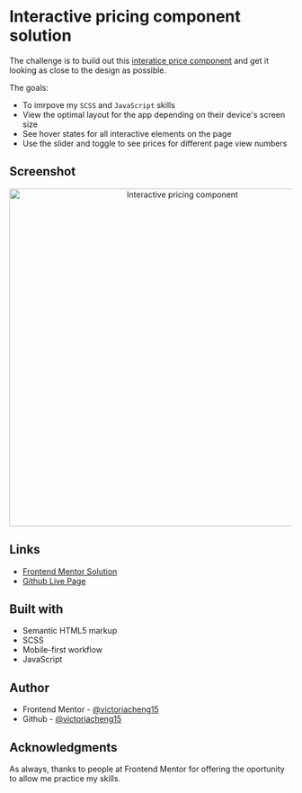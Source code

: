 # Interactive pricing component solution

The challenge is to build out this [interatice price component](https://www.frontendmentor.io/challenges/interactive-pricing-component-t0m8PIyY8) and get it looking as close to the design as possible.

The goals:
- To imrpove my `SCSS` and `JavaScript` skills
- View the optimal layout for the app depending on their device's screen size
- See hover states for all interactive elements on the page
- Use the slider and toggle to see prices for different page view numbers

## Screenshot

<div align="center">
  <img src="https://user-images.githubusercontent.com/35031228/145492733-e2b077ce-d643-4b5b-8c02-5ea267698319.png" alt="Interactive pricing component" width="600"/>
</div>


## Links

- [Frontend Mentor Solution](https://www.frontendmentor.io/solutions/built-with-mobile-first-approach-scss-and-js-hOWhuO4Cp)
- [Github Live Page](https://victoriacheng15.github.io/frontend-mentor-challenges/interactive-pricing-component/)


## Built with

- Semantic HTML5 markup
- SCSS
- Mobile-first workflow
- JavaScript

## Author

- Frontend Mentor - [@victoriacheng15](https://www.frontendmentor.io/profile/victoriacheng15)
- Github - [@victoriacheng15](https://github.com/victoriacheng15)

## Acknowledgments

As always, thanks to people at Frontend Mentor for offering the oportunity to allow me practice my skills.
